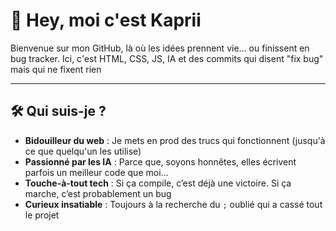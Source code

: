 # 👋 Hey, moi c'est **Kaprii**  

Bienvenue sur mon GitHub, là où les idées prennent vie... ou finissent en bug tracker. Ici, c'est HTML, CSS, JS, IA et des commits qui disent "fix bug" mais qui ne fixent rien 

---

## 🛠️ **Qui suis-je ?**  
- **Bidouilleur du web** : Je mets en prod des trucs qui fonctionnent (jusqu'à ce que quelqu'un les utilise)
- **Passionné par les IA** : Parce que, soyons honnêtes, elles écrivent parfois un meilleur code que moi...
- **Touche-à-tout tech** : Si ça compile, c’est déjà une victoire. Si ça marche, c’est probablement un bug
- **Curieux insatiable** : Toujours à la recherche du `;` oublié qui a cassé tout le projet

